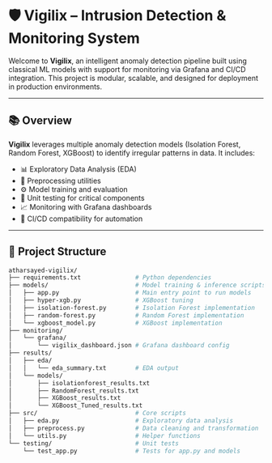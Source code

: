 # 🛡️ Vigilix – Intrusion Detection & Monitoring System

Welcome to **Vigilix**, an intelligent anomaly detection pipeline built using classical ML models with support for monitoring via Grafana and CI/CD integration. This project is modular, scalable, and designed for deployment in production environments.

---

## 📚 Overview

**Vigilix** leverages multiple anomaly detection models (Isolation Forest, Random Forest, XGBoost) to identify irregular patterns in data. It includes:

- 📊 Exploratory Data Analysis (EDA)
- 🧹 Preprocessing utilities
- ⚙️ Model training and evaluation
- 🧪 Unit testing for critical components
- 📈 Monitoring with Grafana dashboards
- 🔄 CI/CD compatibility for automation

---

## 🧭 Project Structure

```bash
atharsayed-vigilix/
├── requirements.txt               # Python dependencies
├── models/                        # Model training & inference scripts
│   ├── app.py                     # Main entry point to run models
│   ├── hyper-xgb.py               # XGBoost tuning
│   ├── isolation-forest.py        # Isolation Forest implementation
│   ├── random-forest.py           # Random Forest implementation
│   └── xgboost_model.py           # XGBoost implementation
├── monitoring/
│   └── grafana/
│       └── vigilix_dashboard.json # Grafana dashboard config
├── results/
│   ├── eda/
│   │   └── eda_summary.txt        # EDA output
│   └── models/
│       ├── isolationforest_results.txt
│       ├── RandomForest_results.txt
│       ├── XGBoost_results.txt
│       └── XGBoost_Tuned_results.txt
├── src/                           # Core scripts
│   ├── eda.py                     # Exploratory data analysis
│   ├── preprocess.py              # Data cleaning and transformation
│   └── utils.py                   # Helper functions
└── testing/                       # Unit tests
    └── test_app.py                # Tests for app.py and models
